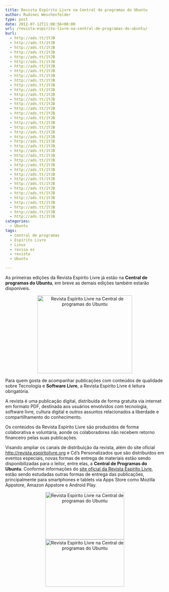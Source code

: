 ```yaml
---
title: Revista Espírito Livre na Central de programas do Ubuntu
author: Rudinei Weschenfelder
type: post
date: 2012-07-12T11:00:56+00:00
url: /revista-espirito-livre-na-central-de-programas-do-ubuntu/
burl:
  - http://ads.tt/1YJB
  - http://ads.tt/1YJB
  - http://ads.tt/1YJB
  - http://ads.tt/1YJB
  - http://ads.tt/1YJB
  - http://ads.tt/1YJB
  - http://ads.tt/1YJB
  - http://ads.tt/1YJB
  - http://ads.tt/1YJB
  - http://ads.tt/1YJB
  - http://ads.tt/1YJB
  - http://ads.tt/1YJB
  - http://ads.tt/1YJB
  - http://ads.tt/1YJB
  - http://ads.tt/1YJB
  - http://ads.tt/1YJB
  - http://ads.tt/1YJB
  - http://ads.tt/1YJB
  - http://ads.tt/1YJB
  - http://ads.tt/1YJB
  - http://ads.tt/1YJB
  - http://ads.tt/1YJB
  - http://ads.tt/1YJB
  - http://ads.tt/1YJB
  - http://ads.tt/1YJB
  - http://ads.tt/1YJB
  - http://ads.tt/1YJB
  - http://ads.tt/1YJB
  - http://ads.tt/1YJB
  - http://ads.tt/1YJB
  - http://ads.tt/1YJB
  - http://ads.tt/1YJB
  - http://ads.tt/1YJB
  - http://ads.tt/1YJB
  - http://ads.tt/1YJB
  - http://ads.tt/1YJB
  - http://ads.tt/1YJB
  - http://ads.tt/1YJB
  - http://ads.tt/1YJB
categories:
  - Ubuntu
tags:
  - Central de programas
  - Espírito Livre
  - Linux
  - revisa es
  - revista
  - Ubuntu

---
```

As primeiras edições da Revista Espírito Livre já estão na **Central de programas do Ubuntu**, em breve as demais edições também estarão disponíveis.

<p align="center">
  <a href="http://www.ubuntero.com.br/wp-content/uploads/2012/07/Revista-Espirito-Livre-Central-Programas-Ubuntu-screen1.png"><img class="aligncenter  wp-image-3767" src="http://www.ubuntero.com.br/wp-content/uploads/2012/07/Revista-Espirito-Livre-Central-Programas-Ubuntu-screen1-300x247.png" alt="Revista Espírito Livre na Central de programas do Ubuntu" width="300" height="247" /></a>
</p>

Para quem gosta de acompanhar publicações com conteúdos de qualidade sobre Tecnologia e **Software Livre**, a Revista Espírito Livre é leitura obrigatória.

A revista é uma publicação digital, distribuída de forma gratuita via internet em formato PDF, destinada aos usuários envolvidos com tecnologia, software livre, cultura digital e outros assuntos relacionados a liberdade e compartilhamento do conhecimento.

Os conteúdos da Revista Espírito Livre são produzidos de forma colaborativa e voluntária, aonde os colaboradores não recebem retorno financeiro pelas suas publicações.

Visando ampliar os canais de distribuição da revista, além do site oficial <a title="Reivsta Espírito Livre" href="http://revista.espiritolivre.org" rel="nofollow" target="_blank">http://revista.espiritolivre.org</a> e Cd&#8217;s Personalizados que são distribuídos em eventos especiais, novas formas de entrega de materiais estão sendo disponibilizadas para o leitor, entre elas, a **Central de Programas do Ubuntu**. Conforme informações do <a title="Revista Espírito Livre" href="http://www.revista.espiritolivre.org/sobre" rel="nofollow" target="_blank">site oficial da Revista Espírito Livre</a>, estão sendo estudadas outras formas de entrega das publicações, principalmente para smartphones e tablets via Apps Store como Mozilla Appstore, Amazon Appstore e Android Play.

<p style="text-align: center;">
  <a href="http://www.ubuntero.com.br/wp-content/uploads/2012/07/Revista-Espirito-Livre-Central-Programas-Ubuntu-screen2.png"><img class="aligncenter size-medium wp-image-3768" style="margin-left: 5px; margin-right: 5px;" src="http://www.ubuntero.com.br/wp-content/uploads/2012/07/Revista-Espirito-Livre-Central-Programas-Ubuntu-screen2-300x179.png" alt="Revista Espirito Livre na Central de programas do Ubuntu" width="250" height="150" /></a><a href="http://www.ubuntero.com.br/wp-content/uploads/2012/07/Revista-Espirito-Livre-Central-Programas-Ubuntu-screen3.png"><img class="aligncenter size-medium wp-image-3769" style="margin-left: 5px; margin-right: 5px;" src="http://www.ubuntero.com.br/wp-content/uploads/2012/07/Revista-Espirito-Livre-Central-Programas-Ubuntu-screen3-300x251.png" alt="Revista Espirito Livre na Central de programas do Ubuntu" width="250" height="150" /></a>
</p>